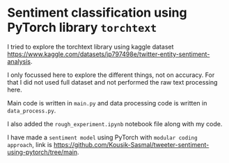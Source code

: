 # Sentiment classification using PyTorch library `torchtext`

I tried to explore the torchtext library using kaggle dataset https://www.kaggle.com/datasets/jp797498e/twitter-entity-sentiment-analysis.

I only focussed here to explore the different things, not on accuracy. For that I did not used full dataset and not performed the raw text processing here.

Main code is written in `main.py` and data processing code is written in `data_process.py`.

I also added the `rough_experiment.ipynb` notebook file along with my code.  

I have made a `sentiment model` using PyTorch with `modular coding approach`, link is https://github.com/Kousik-Sasmal/tweeter-sentiment-using-pytorch/tree/main.
